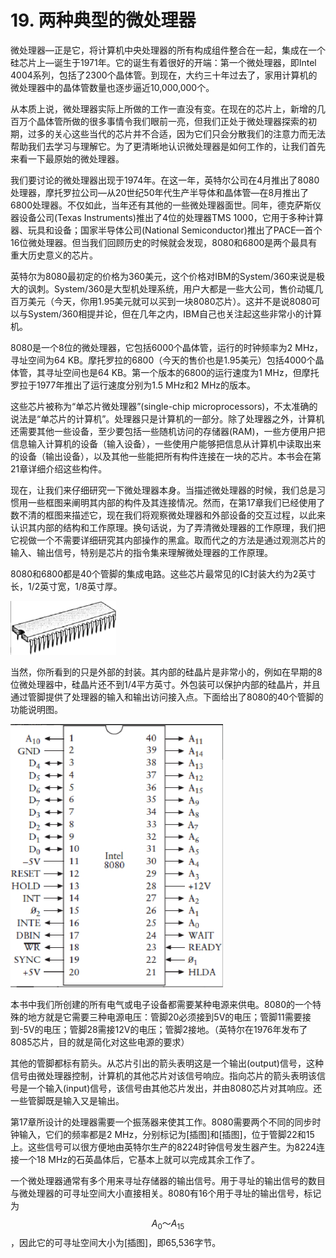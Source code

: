 # 19. 两种典型的微处理器

微处理器—正是它，将计算机中央处理器的所有构成组件整合在一起，集成在一个硅芯片上—诞生于1971年。它的诞生有着很好的开端：第一个微处理器，即Intel 4004系列，包括了2300个晶体管。到现在，大约三十年过去了，家用计算机的微处理器中的晶体管数量也逐步逼近10,000,000个。

从本质上说，微处理器实际上所做的工作一直没有变。在现在的芯片上，新增的几百万个晶体管所做的很多事情令我们眼前一亮，但我们正处于微处理器探索的初期，过多的关心这些当代的芯片并不合适，因为它们只会分散我们的注意力而无法帮助我们去学习与理解它。为了更清晰地认识微处理器是如何工作的，让我们首先来看一下最原始的微处理器。

我们要讨论的微处理器出现于1974年。在这一年，英特尔公司在4月推出了8080处理器，摩托罗拉公司—从20世纪50年代生产半导体和晶体管—在8月推出了6800处理器。不仅如此，当年还有其他的一些微处理器面世。同年，德克萨斯仪器设备公司(Texas Instruments)推出了4位的处理器TMS 1000，它用于多种计算器、玩具和设备；国家半导体公司(National Semiconductor)推出了PACE—首个16位微处理器。但当我们回顾历史的时候就会发现，8080和6800是两个最具有重大历史意义的芯片。

英特尔为8080最初定的价格为360美元，这个价格对IBM的System/360来说是极大的讽刺。System/360是大型机处理系统，用户大都是一些大公司，售价动辄几百万美元（今天，你用1.95美元就可以买到一块8080芯片）。这并不是说8080可以与System/360相提并论，但在几年之内，IBM自己也关注起这些非常小的计算机。

8080是一个8位的微处理器，它包括6000个晶体管，运行的时钟频率为2 MHz，寻址空间为64 KB。摩托罗拉的6800（今天的售价也是1.95美元）包括4000个晶体管，其寻址空间也是64 KB。第一个版本的6800的运行速度为1 MHz，但摩托罗拉于1977年推出了运行速度分别为1.5 MHz和2 MHz的版本。

这些芯片被称为“单芯片微处理器”(single-chip microprocessors)，不太准确的说法是“单芯片的计算机”。处理器只是计算机的一部分。除了处理器之外，计算机还需要其他一些设备，至少要包括一些随机访问的存储器(RAM)，一些方便用户把信息输入计算机的设备（输入设备），一些使用户能够把信息从计算机中读取出来的设备（输出设备），以及其他一些能把所有构件连接在一块的芯片。本书会在第21章详细介绍这些构件。

现在，让我们来仔细研究一下微处理器本身。当描述微处理器的时候，我们总是习惯用一些框图来阐明其内部的构件及其连接情况。然而，在第17章我们已经使用了数不清的框图来描述它，现在我们将观察微处理器和外部设备的交互过程，以此来认识其内部的结构和工作原理。换句话说，为了弄清微处理器的工作原理，我们把它视做一个不需要详细研究其内部操作的黑盒。取而代之的方法是通过观测芯片的输入、输出信号，特别是芯片的指令集来理解微处理器的工作原理。

8080和6800都是40个管脚的集成电路。这些芯片最常见的IC封装大约为2英寸长，1/2英寸宽，1/8英寸厚。

<img src="image/image-20241210182448438.png" alt="image-20241210182448438" style="zoom:33%;" />

当然，你所看到的只是外部的封装。其内部的硅晶片是非常小的，例如在早期的8位微处理器中，硅晶片还不到1/4平方英寸。外包装可以保护内部的硅晶片，并且通过管脚提供了处理器的输入和输出访问接入点。下面给出了8080的40个管脚的功能说明图。

<img src="image/image-20241210182511270.png" alt="image-20241210182511270" style="zoom: 50%;" />

本书中我们所创建的所有电气或电子设备都需要某种电源来供电。8080的一个特殊的地方就是它需要三种电源电压：管脚20必须接到5V的电压；管脚11需要接到-5V的电压；管脚28需接12V的电压；管脚2接地。（英特尔在1976年发布了8085芯片，目的就是简化对这些电源的要求）

其他的管脚都标有箭头。从芯片引出的箭头表明这是一个输出(output)信号，这种信号由微处理器控制，计算机的其他芯片对该信号响应。指向芯片的箭头表明该信号是一个输入(input)信号，该信号由其他芯片发出，并由8080芯片对其响应。还一些管脚既是输入又是输出。

第17章所设计的处理器需要一个振荡器来使其工作。8080需要两个不同的同步时钟输入，它们的频率都是2 MHz，分别标记为[插图]和[插图]，位于管脚22和15上。这些信号可以很方便地由英特尔生产的8224时钟信号发生器产生。为8224连接一个18 MHz的石英晶体后，它基本上就可以完成其余工作了。

一个微处理器通常有多个用来寻址存储器的输出信号。用于寻址的输出信号的数目与微处理器的可寻址空间大小直接相关。8080有16个用于寻址的输出信号，标记为$$A_0～A_{15}$$，因此它的可寻址空间大小为[插图]，即65,536字节。